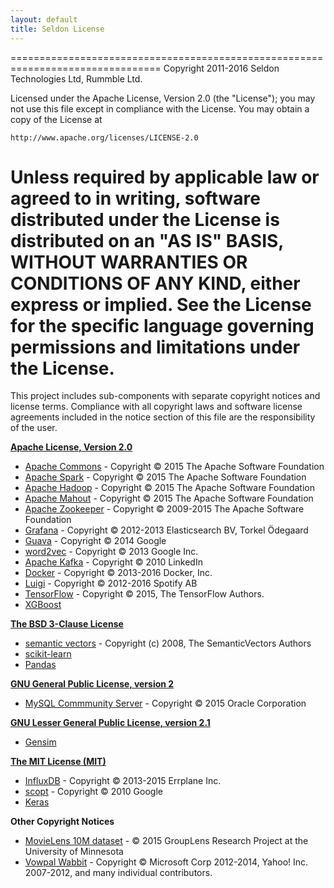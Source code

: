 ```yaml
---
layout: default
title: Seldon License
---
```


================================================================================
Copyright 2011-2016 Seldon Technologies Ltd, Rummble Ltd.

Licensed under the Apache License, Version 2.0 (the "License");
you may not use this file except in compliance with the License.
You may obtain a copy of the License at

    http://www.apache.org/licenses/LICENSE-2.0

Unless required by applicable law or agreed to in writing, software
distributed under the License is distributed on an "AS IS" BASIS,
WITHOUT WARRANTIES OR CONDITIONS OF ANY KIND, either express or implied.
See the License for the specific language governing permissions and
limitations under the License.
================================================================================

This project includes sub-components with separate copyright notices and license terms. Compliance with all copyright laws and software license agreements included in the notice section of this file are the responsibility of the user.

**[Apache License, Version 2.0](http://www.apache.org/licenses/LICENSE-2.0)**

* [Apache Commons](http://commons.apache.org) - Copyright © 2015 The Apache Software Foundation 
* [Apache Spark](http://spark.apache.org) - Copyright © 2015 The Apache Software Foundation 
* [Apache Hadoop](http://hadoop.apache.org/) - Copyright © 2015 The Apache Software Foundation
* [Apache Mahout](http://mahout.apache.org/) - Copyright © 2015 The Apache Software Foundation
* [Apache Zookeeper](http://zookeeper.apache.org/) - Copyright © 2009-2015 The Apache Software Foundation
* [Grafana](http://grafana.org/) - Copyright © 2012-2013 Elasticsearch BV, Torkel Ödegaard
* [Guava](https://code.google.com/p/guava-libraries/) - Copyright © 2014 Google
* [word2vec](https://code.google.com/p/word2vec/) - Copyright © 2013 Google Inc.
* [Apache Kafka](http://kafka.apache.org/) - Copyright © 2010 LinkedIn
* [Docker](https://www.docker.com/) - Copyright © 2013-2016 Docker, Inc.
* [Luigi](https://github.com/spotify/luigi) - Copyright © 2012-2016 Spotify AB
* [TensorFlow](https://www.tensorflow.org/) - Copyright © 2015, The TensorFlow Authors.
* [XGBoost](https://github.com/dmlc/xgboost)


**[The BSD 3-Clause License](http://opensource.org/licenses/BSD-3-Clause)**

* [semantic vectors](https://code.google.com/p/semanticvectors/) - Copyright (c) 2008, The SemanticVectors Authors
* [scikit-learn](https://github.com/scikit-learn/scikit-learn)
* [Pandas](http://pandas.pydata.org/)

**[GNU General Public License, version 2](http://www.gnu.org/licenses/old-licenses/gpl-2.0.html)**

* [MySQL Commmunity Server](http://www.mysql.com) - Copyright © 2015 Oracle Corporation

**[GNU Lesser General Public License, version 2.1](https://www.gnu.org/licenses/old-licenses/lgpl-2.1.en.html)**

 * [Gensim](https://radimrehurek.com/gensim/)

**[The MIT License (MIT)](http://opensource.org/licenses/MIT)**

* [InfluxDB](http://influxdb.com/) - Copyright © 2013-2015 Errplane Inc.
* [scopt](https://github.com/scopt/scopt) - Copyright © 2010 Google
* [Keras](https://keras.io/)

**Other Copyright Notices**

* [MovieLens 10M dataset](http://www.movielens.org) - © 2015 GroupLens Research Project at the University of Minnesota
* [Vowpal Wabbit](https://github.com/JohnLangford/vowpal_wabbit) - Copyright © Microsoft Corp 2012-2014, Yahoo! Inc. 2007-2012, and many
individual contributors.